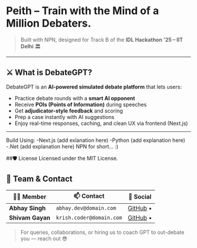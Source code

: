 # Peith – Train with the Mind of a Million Debaters.
> 
> Built with NPN, designed for Track B of the **IDL Hackathon '25 – IIT Delhi** 🏛️

---

## ⚔️ What is DebateGPT?

DebateGPT is an **AI-powered simulated debate platform** that lets users:
- Practice debate rounds with a **smart AI opponent**
- Receive **POIs (Points of Information)** during speeches
- Get **adjudicator-style feedback** and scoring
- Prep a case instantly with AI suggestions
- Enjoy real-time responses, caching, and clean UX via frontend (Next.js)

---

Build Using:
-Next.js (add exlanation here)
-Python (add explanation here)
-.Net (add explanation here)
NPN for short... :)























##🛡️ License
Licensed under the MIT License.

## 🤝 Team & Contact

| 🧑‍💻 Member | 📫 Contact | 🔗 Social |
|------------|------------|----------|
| **Abhay Singh** | `abhay.dev@domain.com` | [GitHub](https://github.com/ChaudharyAbhay) •  |
| **Shivam Gayan** | `krish.coder@domain.com` | [GitHub](https://github.com/Shivam-Gayan) • |

> For queries, collaborations, or hiring us to coach GPT to out-debate you — reach out 😎
